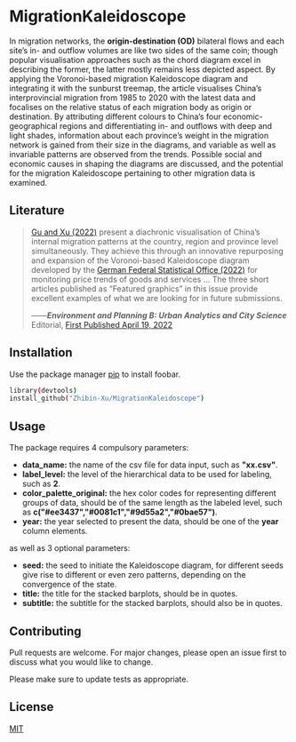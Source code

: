 # MigrationKaleidoscope

In migration networks, the **origin-destination (OD)** bilateral flows and each site’s in- and outflow volumes are like two sides of the same coin; though popular visualisation approaches such as the chord diagram excel in describing the former, the latter mostly remains less depicted aspect. 
By applying the Voronoi-based migration Kaleidoscope diagram and integrating it with the sunburst treemap, the article visualises China’s interprovincial migration from 1985 to 2020 with the latest data and focalises on the relative status of each migration body as origin or destination. By attributing different colours to China’s four economic-geographical regions and differentiating in- and outflows with deep and light shades, information about each province’s weight in the migration network is gained from their size in the diagrams, and variable as well as invariable patterns are observed from the trends. Possible social and economic causes in shaping the diagrams are discussed, and the potential for the migration Kaleidoscope pertaining to other migration data is examined.

## Literature
>  [Gu and Xu (2022)](https://doi.org/10.1177/23998083221082916) present a diachronic visualisation of China’s internal migration patterns at the country, region and province level simultaneously. They achieve this through an innovative repurposing and expansion of the Voronoi-based Kaleidoscope diagram developed by the [German Federal Statistical Office (2022)](https://www.destatis.de/EN/Themes/Economy/Prices/Consumer-Price-Index/price-kaleidoscope-overview.html) for monitoring price trends of goods and services ... The three short articles published as “Featured graphics” in this issue provide excellent examples of what we are looking for in future submissions.<br />
>  
>  ——***Environment and Planning B: Urban Analytics and City Science*** Editorial, [First Published April 19, 2022](https://doi.org/10.1177/23998083221096895)

## Installation

Use the package manager [pip](https://pip.pypa.io/en/stable/) to install foobar.

```bash
library(devtools)
install_github("Zhibin-Xu/MigrationKaleidoscope")
```

## Usage
The package requires 4 compulsory parameters:
- **data_name:** the name of the csv file for data input, such as **"xx.csv"**. 
- **label_level:** the level of the hierarchical data to be used for labeling, such as **2**.
- **color_palette_original:** the hex color codes for representing different groups of data, should be of the same length as the labeled level, such as **c("#ee3437","#0081c1","#9d55a2","#0bae57")**.
- **year:** the year selected to present the data, should be one of the **year** column elements.<br />

as well as 3 optional parameters:
- **seed:** the seed to initiate the Kaleidoscope diagram, for different seeds give rise to different or even zero patterns, depending on the convergence of the state.
- **title:** the title for the stacked barplots, should be in quotes.
- **subtitle:** the subtitle for the stacked barplots, should also be in quotes.
 
## Contributing
Pull requests are welcome. For major changes, please open an issue first to discuss what you would like to change.

Please make sure to update tests as appropriate.

## License
[MIT](https://choosealicense.com/licenses/mit/)
